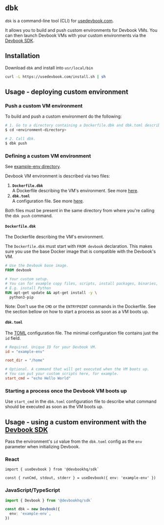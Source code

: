 # `dbk`
`dbk` is a command-line tool (CLI) for [usedevbook.com](https://www.usedevbook.com/).

It allows you to build and push custom environments for Devbook VMs. You can then launch Devbook VMs with your custom environments via the [Devbook SDK](https://github.com/devbookhq/sdk).


## Installation
Download `dbk` and install into `usr/local/bin`

```sh
curl -L https://usedevbook.com/install.sh | sh
```

## Usage - deploying custom environment
### Push a custom VM environment
To build and push a custom environment do the following:
```sh
# 1. Go to a directory containing a Dockerfile.dbk and dbk.toml describing your custom VM environment
$ cd <environment-directory>

# 2. Call dbk.
$ dbk push
```

### Defining a custom VM environment
See [example-env directory](./example-env).

Devbook VM environment is described via two files:
1. **`Dockerfile.dbk`** <br/>
A Dockerfile describing the VM's environment. See more [here](#Dockerfiledbk).
2. **`dbk.toml`** <br/>
A configuration file. See more [here](#dbktoml).

Both files must be present in the same directory from where you're calling the `dbk push` command.

#### `Dockerfile.dbk`
The Dockerfile describing the VM's environment.

The `Dockerfile.dbk` must start with `FROM devbook` declaration. This makes sure you use the base Docker image that is compatible with the Devbook's VM.

```dockerfile
# Use the Devbook base image.
FROM devbook

# Your custom setup.
# You can for example copy files, scripts, install packages, binaries, etc.
# E.g. install Python
RUN apt-get update && apt-get install -y \
  python3-pip
```

Note: Don't use the `CMD` or the `ENTRYPOINT` commands in the Dockerfile. See the section bellow on how to start a process as soon as a VM boots up.

#### `dbk.toml`
The [TOML](https://toml.io/en/) configuration file. The minimal configuration file contains just the `id` field.

```toml
# Required. Unique ID for your Devbook VM.
id = "example-env"

root_dir = "/home"

# Optional. A command that will get executed when the VM boots up.
# You can put your custom scripts here, for example.
start_cmd = "echo Hello World"
```

### Starting a process once the Devbook VM boots up
Use `start_cmd` in the `dbk.toml` configuration file to describe what command should be executed as soon as the VM boots up.

## Usage - using a custom environment with the [Devbook SDK](https://github.com/devbookhq/sdk)
Pass the environment's `id` value from the `dbk.toml` config as the `env` parameter when initializing Devbook.

### React
```tsx
import { useDevbook } from '@devbookhq/sdk`

const { runCmd, stdout, stderr } = useDevbook({ env: 'example-env' })
```

### JavaScript/TypeScript
```ts
import { Devbook } from '@devbookhq/sdk`

const dbk = new Devbook({
  env: 'example-env`,
})
```
